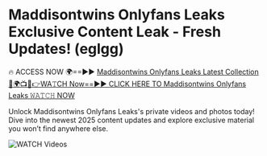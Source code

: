 # Maddisontwins Onlyfans Leaks Exclusive Content Leak - Fresh Updates! (eglgg)

🔥 ACCESS NOW 🌍==►► <a href="https://tinyurl.com/3fjeunct" rel="nofollow">Maddisontwins Onlyfans Leaks Latest Collection</a></h3>
[🔴🌍📺📱👉WA𝚃CH Now==►► CLICK HERE TO Maddisontwins Onlyfans Leaks 𝚆𝙰𝚃𝙲𝙷 NOW](https://tinyurl.com/3fjeunct)

Unlock Maddisontwins Onlyfans Leaks's private videos and photos today! Dive into the newest 2025 content updates and explore exclusive material you won’t find anywhere else.


<a href="https://tinyurl.com/3fjeunct" rel="nofollow" data-target="animated-image.originalLink"><img src="https://camo.githubusercontent.com/8a4f000d20f83aca3bf7ec5f350d767afa0574a8a352519fd8cfa583a6f93a33/68747470733a2f2f692e696d6775722e636f6d2f644a486b345a712e676966" alt="WATCH Videos" data-canonical-src="https://i.imgur.com/dJHk4Zq.gif" style="max-width: 100%; display: inline-block;" data-target="animated-image.originalImage"></a>
